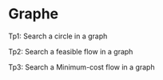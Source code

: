# Graphe

Tp1: Search a circle in a graph

Tp2: Search a feasible flow in a graph

Tp3: Search a Minimum-cost flow in a graph
